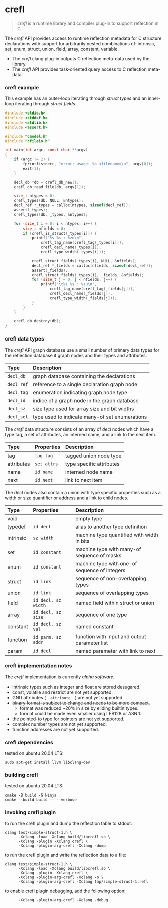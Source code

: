 # crefl

> _crefl_ is a runtime library and compiler plug-in to support reflection in C.

The _crefl_ API provides access to runtime reflection metadata for C
structure declarations with support for arbitrarily nested combinations
of: intrinsic, set, enum, struct, union, field, array, constant, variable.

- The _crefl_ clang plug-in outputs C reflection meta-data used by the library.
- The _crefl_ API provides task-oriented query access to C reflection meta-data.

### crefl example

This example has an outer-loop iterating through _struct types_ and an
inner-loop iterating through _struct fields_.

```C
#include <stdio.h>
#include <stddef.h>
#include <stdlib.h>
#include <assert.h>

#include "cmodel.h"
#include "cfileio.h"

int main(int argc, const char **argv)
{
    if (argc != 2) {
        fprintf(stderr, "error: usage: %s <filename>\n", argv[0]);
        exit(1);
    }

    decl_db *db = crefl_db_new();
    crefl_db_read_file(db, argv[1]);

    size_t ntypes = 0;
    crefl_types(db, NULL, &ntypes);
    decl_ref *_types = calloc(ntypes, sizeof(decl_ref));
    assert(_types);
    crefl_types(db, _types, &ntypes);

    for (size_t i = 0; i < ntypes; i++) {
        size_t nfields = 0;
        if (crefl_is_struct(_types[i])) {
            printf("%s %s : %zu\n",
                crefl_tag_name(crefl_tag(_types[i])),
                crefl_decl_name(_types[i]),
                crefl_type_width(_types[i]));

            crefl_struct_fields(_types[i], NULL, &nfields);
            decl_ref *_fields = calloc(nfields, sizeof(decl_ref));
            assert(_fields);
            crefl_struct_fields(_types[i], _fields, &nfields);
            for (size_t j = 0; j < nfields; j++) {
                printf("\t%s %s : %zu\n",
                    crefl_tag_name(crefl_tag(_fields[j])),
                    crefl_decl_name(_fields[j]),
                    crefl_type_width(_fields[j]));
            }
        }
    }

    crefl_db_destroy(db);
}
```

### crefl data types

The _crefl_ API graph database use a small number of primary data types
for the reflection database it graph nodes and their types and attributes.

| Type       | Description                                    |
| :--------- | :--------------------------------------------- |
| `decl_db`  | graph database containing the declarations     |
| `decl_ref` | reference to a single declaration graph node   |
| `decl_tag` | enumeration indicating graph node type         |
| `decl_id`  | indice of a graph node in the graph database   |
| `decl_sz`  | size type used for array size and bit widths   |
| `decl_set` | type used to indicate many-of set enumerations |

The _crefl_ data structure consists of an array of _decl_ nodes which have a
type tag, a set of attributes, an interned name, and a link to the next item.

| Type       | Properties         | Description                                    |
| :--------- | :----------------- | :--------------------------------------------- |
| tag        | `tag tag`          | tagged union node type                         |
| attributes | `set attrs`        | type specific attributes                       |
| name       | `id name`          | interned node name                             |
| next       | `id next`          | link to next item                              |

The _decl_ nodes also contain a union with type specific properties such as a
width or size quantifier or address and a link to child nodes.

| Type       | Properties         | Description                                    |
| :--------- | :----------------- | :--------------------------------------------- |
| void       |                    | empty type                                     |
| typedef    | `id decl`          | alias to another type definition               |
| intrinsic  | `sz width`         | machine type quantified with width in bits     |
| set        | `id constant`      | machine type with many-of sequence of masks    |
| enum       | `id constant`      | machine type with one-of sequence of integers  |
| struct     | `id link`          | sequence of non-overlapping types              |
| union      | `id link`          | sequence of overlapping types                  |
| field      | `id decl, sz width`| named field within struct or union             |
| array      | `id decl, sz size` | sequence of one type                           |
| constant   | `id decl, sz val`  | named constant                                 |
| function   | `id parm, sz addr` | function with input and output parameter list  |
| param      | `id decl`          | named parameter with link to next              |

### crefl implementation notes

The _crefl_ implementation is currently _alpha software_.

- intrinsic types such as integer and float are stored desugared.
- const, volatile and restrict are not yet supported.
- GNU attributes (`__attribute__`) are not yet supported.
- ~~binary format is subject to change and needs to be more compact.~~
  - format was reduced ~20% in size by eliding builtin types.
  - format could be made even smaller using LEB128 or ASN.1.
- the pointed-to type for pointers are not yet supported.
- complex number types are not yet supported.
- function addresses are not yet supported.

### crefl dependencies

tested on ubuntu 20.04 LTS:

```
sudo apt-get install llvm libclang-dev
```

### building crefl

tested on ubuntu 20.04 LTS:

```
cmake -B build -G Ninja
cmake --build build -- --verbose
```

### invoking crefl plugin

to run the crefl plugin and dump the reflection table to stdout:

```
clang test/simple-struct-1.h \
      -Xclang -load -Xclang build/libcrefl.so \
      -Xclang -plugin -Xclang crefl \
      -Xclang -plugin-arg-crefl -Xclang -dump
```

to run the crefl plugin and write the reflection data to a file:

```
clang test/simple-struct-1.h \
      -Xclang -load -Xclang build/libcrefl.so \
      -Xclang -plugin -Xclang crefl \
      -Xclang -plugin-arg-crefl -Xclang -o \
      -Xclang -plugin-arg-crefl -Xclang tmp/simple-struct-1.refl
```

to enable crefl plugin debugging, add the following option:

```
      -Xclang -plugin-arg-crefl -Xclang -debug
```
